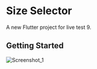 # Size Selector 

A new Flutter project for live test 9.

## Getting Started


![Screenshot_1](https://github.com/farhadcse7/flutter_apps/assets/48383136/9fcb00fa-da25-4fa5-83bf-ceeb7be1b7bd)

